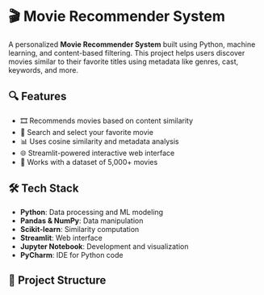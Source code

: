 # 🎬 Movie Recommender System

A personalized **Movie Recommender System** built using Python, machine learning, and content-based filtering. This project helps users discover movies similar to their favorite titles using metadata like genres, cast, keywords, and more.

## 🔍 Features

- 🎞️ Recommends movies based on content similarity
- 🔎 Search and select your favorite movie
- 📊 Uses cosine similarity and metadata analysis
- 🌐 Streamlit-powered interactive web interface
- 💾 Works with a dataset of 5,000+ movies

## 🛠️ Tech Stack

- **Python**: Data processing and ML modeling
- **Pandas & NumPy**: Data manipulation
- **Scikit-learn**: Similarity computation
- **Streamlit**: Web interface
- **Jupyter Notebook**: Development and visualization
- **PyCharm**: IDE for Python code

## 📁 Project Structure

